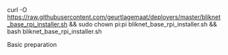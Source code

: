 curl -O https://raw.githubusercontent.com/geurtlagemaat/deployers/master/bliknet_base_rpi_installer.sh && sudo chown pi:pi bliknet_base_rpi_installer.sh && bash bliknet_base_rpi_installer.sh

Basic preparation
